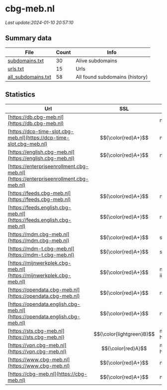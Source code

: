 # cbg-meb.nl
*Last update:2024-01-10 20:57:10*
## Summary data
| File       | Count | Info |
|------------|-------|------|
|[subdomains.txt](/data/cbg-meb/subdomains.txt)|30|Alive subdomains|
|[urls.txt](/data/cbg-meb/urls.txt)|15|Urls|
|[all_subdomains.txt](/data/cbg-meb/all_subdomains.txt)|58|All found subdomains (history)|
## Statistics
| Url | SSL | Server | Cookie | HSTS | CSP | XFO | XXP | RP | Tech |
|------------|-------|------|------|------|------|------|------|------|------|
|[https://db.cbg-meb.nl](https://db.cbg-meb.nl)| |nginx|:warning: |:white_check_mark: | | |:white_check_mark: | |:white_check_mark: | |:white_check_mark: | |HSTS Nginx| |
|[https://dcp-time-slot.cbg-meb.nl](https://dcp-time-slot.cbg-meb.nl)| $${\color{red}A+}$$ |nginx|:warning: |:white_check_mark: | | |:white_check_mark: | |:white_check_mark: | |:white_check_mark: | |HSTS Nginx Phusion P...| |
|[https://english.cbg-meb.nl](https://english.cbg-meb.nl)| $${\color{red}A+}$$ |nginx| |:white_check_mark: | |:warning: |:white_check_mark: | |:white_check_mark: | |:white_check_mark: | |Bloomreach HSTS Ngin...| |
|[https://enterpriseenrollment.cbg-meb.nl](https://enterpriseenrollment.cbg-meb.nl)| | | | | | | |:white_check_mark: | |HSTS| |
|[https://feeds.cbg-meb.nl](https://feeds.cbg-meb.nl)| $${\color{red}A+}$$ |nginx| |:white_check_mark: | | |:white_check_mark: | |:white_check_mark: | |:white_check_mark: | |HSTS Nginx| |
|[https://feeds.english.cbg-meb.nl](https://feeds.english.cbg-meb.nl)| $${\color{red}A+}$$ |nginx| |:white_check_mark: | | |:white_check_mark: | |:white_check_mark: | |:white_check_mark: | |HSTS Nginx| |
|[https://mdm.cbg-meb.nl](https://mdm.cbg-meb.nl)| $${\color{red}A+}$$ |server| | |:warning: |:white_check_mark: | |:white_check_mark: | |:white_check_mark: | || |
|[https://mdm-t.cbg-meb.nl](https://mdm-t.cbg-meb.nl)| $${\color{red}A+}$$ |server| | |:warning: |:white_check_mark: | |:white_check_mark: | |:white_check_mark: | || |
|[https://mijnwerkplek.cbg-meb.nl](https://mijnwerkplek.cbg-meb.nl)| $${\color{red}A+}$$ |microsoft-iis/10.0|:warning: |:white_check_mark: | | | | |:white_check_mark: | |HSTS IIS:10.0 Micros...| |
|[https://opendata.cbg-meb.nl](https://opendata.cbg-meb.nl)| $${\color{red}A+}$$ |nginx| |:white_check_mark: | | |:white_check_mark: | |:white_check_mark: | |:white_check_mark: | |HSTS Nginx| |
|[https://opendata.english.cbg-meb.nl](https://opendata.english.cbg-meb.nl)| $${\color{red}A+}$$ |nginx| |:white_check_mark: | | |:white_check_mark: | |:white_check_mark: | |:white_check_mark: | |HSTS Nginx| |
|[https://sts.cbg-meb.nl](https://sts.cbg-meb.nl)| $${\color{lightgreen}B}$$ |microsoft-httpapi/2.0| | | | | |:white_check_mark: | |Microsoft HTTPAPI:2....| |
|[https://vpn.cbg-meb.nl](https://vpn.cbg-meb.nl)| $${\color{red}A}$$ |microsoft-httpapi/2.0| | | | | |:white_check_mark: | |Microsoft HTTPAPI:2....| |
|[https://www.cbg-meb.nl](https://www.cbg-meb.nl)| $${\color{red}A+}$$ |nginx| |:white_check_mark: | |:warning: |:white_check_mark: | |:white_check_mark: | |:white_check_mark: | |Bloomreach HSTS Ngin...| |
|[https://cbg-meb.nl](https://cbg-meb.nl)| $${\color{red}A+}$$ |nginx| |:white_check_mark: | |:warning: |:white_check_mark: | |:white_check_mark: | |:white_check_mark: | |HSTS Nginx| |
